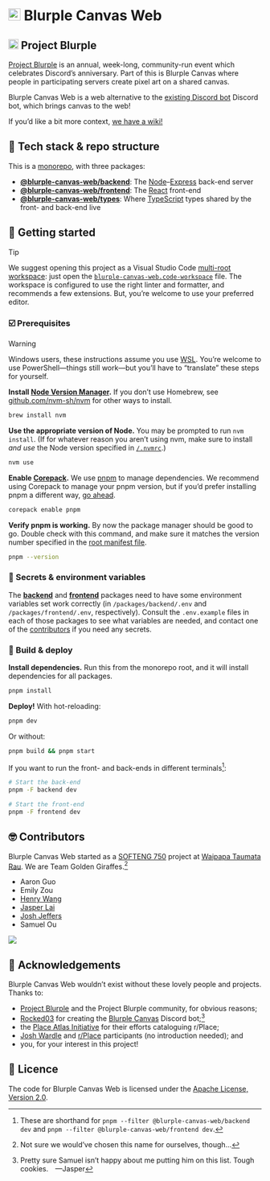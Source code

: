 # <img src="https://github.com/UOA-CS732-SE750-Students-2024/project-group-golden-giraffes/assets/33956381/86000a76-a73b-4abe-8c61-05dbfecbec40" width="24" height="24" /> Blurple Canvas Web

## <img src="https://github.com/UOA-CS732-SE750-Students-2024/project-group-golden-giraffes/assets/33956381/02ac039f-67da-4aeb-a7be-c0363fee3917" width="20" height="20" /> Project Blurple

[Project Blurple](https://projectblurple.com) is an annual, week-long, community-run event which celebrates Discord’s anniversary. Part of this is Blurple Canvas where people in participating servers create pixel art on a shared canvas.

Blurple Canvas Web is a web alternative to the [existing Discord bot](https://github.com/Rocked03/Blurple-Canvas) Discord bot, which brings canvas to the web!

If you’d like a bit more context, [we have a wiki!](https://github.com/UOA-CS732-SE750-Students-2024/project-group-golden-giraffes/wiki)

## 🥪 Tech stack & repo structure

This is a [monorepo](https://monorepo.tools), with three packages:

- **[@blurple-canvas-web/backend](/packages/backend#readme)**: The [Node](https://nodejs.org)–[Express](https://expressjs.com) back-end server
- **[@blurple-canvas-web/frontend](/packages/frontend#readme)**: The [React](https://react.dev) front-end
- **[@blurple-canvas-web/types](/packages/types#readme)**: Where [TypeScript](https://www.typescriptlang.org) types shared by the front- and back-end live

## 🌱 Getting started

> [!TIP]
> We suggest opening this project as a Visual Studio Code [multi-root workspace](https://code.visualstudio.com/docs/editor/multi-root-workspaces): just open the [`blurple-canvas-web.code-workspace`](/blurple-canvas-web.code-workspace) file. The workspace is configured to use the right linter and formatter, and recommends a few extensions. But, you’re welcome to use your preferred editor.

### ☑️ Prerequisites

> [!WARNING]
> Windows users, these instructions assume you use [WSL](https://learn.microsoft.com/en-us/windows/wsl). You’re welcome to use PowerShell—things still work—but you’ll have to “translate” these steps for yourself.

**Install [Node Version Manager](https://github.com/nvm-sh/nvm).** If you don’t use Homebrew, see [github.com/nvm-sh/nvm](https://github.com/nvm-sh/nvm?tab=readme-ov-file#installing-and-updating) for other ways to install.

```sh
brew install nvm
```

**Use the appropriate version of Node.** You may be prompted to run `nvm install`. (If for whatever reason you aren’t using nvm, make sure to install _and use_ the Node version specified in [`/.nvmrc`](/.nvmrc).)

```sh
nvm use
```

**Enable [Corepack](https://nodejs.org/api/corepack.html).** We use [pnpm](https://pnpm.io) to manage dependencies. We recommend using Corepack to manage your pnpm version, but if you’d prefer installing pnpm a different way, [go ahead](https://pnpm.io/installation).

```sh
corepack enable pnpm
```

**Verify pnpm is working.** By now the package manager should be good to go. Double check with this command, and make sure it matches the version number specified in the [root manifest file](/package.json).

```sh
pnpm --version
```

### 🤫 Secrets & environment variables

The **[backend](/packages/backend/.env.example)** and **[frontend](/packages/frontend/.env.example)** packages need to have some environment variables set work correctly (in `/packages/backend/.env` and `/packages/frontend/.env`, respectively). Consult the `.env.example` files in each of those packages to see what variables are needed, and contact one of the [contributors](https://github.com/UOA-CS732-SE750-Students-2024/project-group-golden-giraffes/graphs/contributors) if you need any secrets.

### 🚀 Build & deploy

**Install dependencies.** Run this from the monorepo root, and it will install dependencies for all packages.

```sh
pnpm install
```

**Deploy!** With hot-reloading:

```sh
pnpm dev
```

Or without:

```sh
pnpm build && pnpm start
```

If you want to run the front- and back-ends in different terminals[^filter]:

[^filter]: These are shorthand for `pnpm --filter @blurple-canvas-web/backend dev` and `pnpm --filter @blurple-canvas-web/frontend dev`.

```sh
# Start the back-end
pnpm -F backend dev
```

```sh
# Start the front-end
pnpm -F frontend dev
```

## 🤓 Contributors

Blurple Canvas Web started as a [SOFTENG 750](https://courseoutline.auckland.ac.nz/dco/course/SOFTENG/750) project at [Waipapa Taumata Rau](https://www.auckland.ac.nz). We are Team Golden Giraffes.[^teamname]

[^teamname]: Not sure we would’ve chosen this name for ourselves, though…

- Aaron Guo
- Emily Zou
- [Henry Wang](http://henryh.wang)
- [Jasper Lai](https://lai.nz)
- [Josh Jeffers](https://pumbas.net)
- Samuel Ou

![](./group-image/Golden%20Giraffes.webp)

## 💌 Acknowledgements

Blurple Canvas Web wouldn’t exist without these lovely people and projects. Thanks to:

- [Project Blurple](https://projectblurple.com) and the Project Blurple community, for obvious reasons;
- [Rocked03](https://github.com/Rocked03) for creating the [Blurple Canvas](https://github.com/Rocked03/Blurple-Canvas) Discord bot;[^samuel]
- the [Place Atlas Initiative](https://github.com/placeAtlas) for their efforts cataloguing r/Place;
- [Josh Wardle](https://www.powerlanguage.co.uk) and [r/Place](https://www.reddit.com/r/place) participants (no introduction needed); and
- you, for your interest in this project!

[^samuel]: Pretty sure Samuel isn’t happy about me putting him on this list. Tough cookies.&emsp;—Jasper

## 📜 Licence

The code for Blurple Canvas Web is licensed under the [Apache License, Version 2.0](https://github.com/UOA-CS732-SE750-Students-2024/project-group-golden-giraffes?tab=License-1-ov-file#readme).
